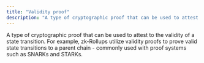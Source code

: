```yaml
---
title: "Validity proof"
description: "A type of cryptographic proof that can be used to attest to the validity of a state transition."
---
```


A type of cryptographic proof that can be used to attest to the validity of a state transition. For example, zk-Rollups utilize validity proofs to prove valid state transitions to a parent chain - commonly used with proof systems such as SNARKs and STARKs.